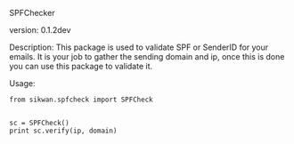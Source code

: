 SPFChecker

version: 0.1.2dev

Description:
This package is used to validate SPF or SenderID for your emails. It is your job to gather the sending domain and ip,
once this is done you can use this package to validate it.

Usage:

```
from sikwan.spfcheck import SPFCheck


sc = SPFCheck()
print sc.verify(ip, domain)

```
